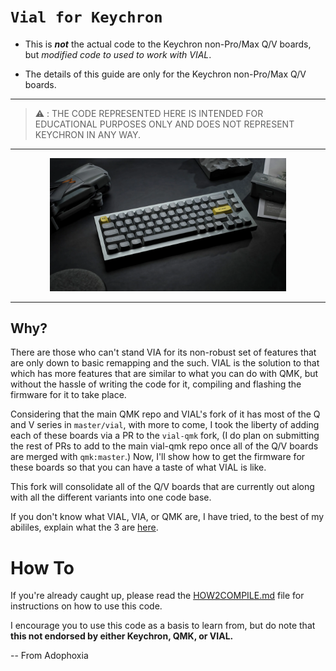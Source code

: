 # `Vial for Keychron`
 
+ This is ***not*** the actual code to the Keychron non-Pro/Max Q/V boards, but *modified code to used to work with VIAL*.

- The details of this guide are only for the Keychron non-Pro/Max Q/V boards.




---
 
> :warning: : THE CODE REPRESENTED HERE IS INTENDED FOR EDUCATIONAL PURPOSES ONLY AND DOES NOT REPRESENT KEYCHRON IN ANY WAY.
 
---
 
<p align="center"><img src="media/img.png" width="75%"></p>
 
***
 
## Why?
There are those who can't stand VIA for its non-robust set of features that are only down to basic remapping and the such. VIAL is the solution to that which has more features that are similar to what you can do with QMK, but without the hassle of writing the code for it, compiling and flashing the firmware for it to take place. 

Considering that the main QMK repo and VIAL's fork of it has most of the Q and V series in `master/vial`, with more to come, I took the liberty of adding each of these boards via a PR to the `vial-qmk` fork, (I do plan on submitting the rest of PRs to add to the main vial-qmk repo once all of the Q/V boards are merged with `qmk:master`.) Now, I'll show how to get the firmware for these boards so that you can have a taste of what VIAL is like.

This fork will consolidate all of the Q/V boards that are currently out along with all the different variants into one code base.
 
If you don't know what VIAL, VIA, or QMK are, I have tried, to the best of my abililes, explain what the 3 are [here](WHATIS.md). 

# How To
If you're already caught up, please read the [HOW2COMPILE.md](HOW2COMPILE.md) file for instructions on how to use this code.
 
I encourage you to use this code as a basis to learn from, but do note that **this not endorsed by either Keychron, QMK, or VIAL.**
 
-- From Adophoxia
